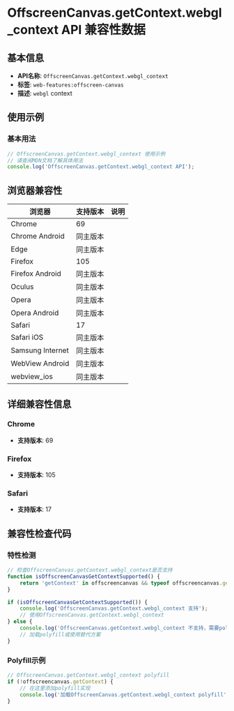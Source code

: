 # OffscreenCanvas.getContext.webgl_context API 兼容性数据

## 基本信息

- **API名称**: `OffscreenCanvas.getContext.webgl_context`
- **标签**: `web-features:offscreen-canvas`
- **描述**: `webgl` context

## 使用示例

### 基本用法

```javascript
// OffscreenCanvas.getContext.webgl_context 使用示例
// 请查阅MDN文档了解具体用法
console.log('OffscreenCanvas.getContext.webgl_context API');
```

## 浏览器兼容性

| 浏览器 | 支持版本 | 说明 |
|--------|----------|------|
| Chrome | 69 |  |
| Chrome Android | 同主版本 |  |
| Edge | 同主版本 |  |
| Firefox | 105 |  |
| Firefox Android | 同主版本 |  |
| Oculus | 同主版本 |  |
| Opera | 同主版本 |  |
| Opera Android | 同主版本 |  |
| Safari | 17 |  |
| Safari iOS | 同主版本 |  |
| Samsung Internet | 同主版本 |  |
| WebView Android | 同主版本 |  |
| webview_ios | 同主版本 |  |

## 详细兼容性信息

### Chrome

- **支持版本**: 69

### Firefox

- **支持版本**: 105

### Safari

- **支持版本**: 17

## 兼容性检查代码

### 特性检测

```javascript
// 检查OffscreenCanvas.getContext.webgl_context是否支持
function isOffscreenCanvasGetContextSupported() {
    return 'getContext' in offscreencanvas && typeof offscreencanvas.getContext === 'function';
}

if (isOffscreenCanvasGetContextSupported()) {
    console.log('OffscreenCanvas.getContext.webgl_context 支持');
    // 使用OffscreenCanvas.getContext.webgl_context
} else {
    console.log('OffscreenCanvas.getContext.webgl_context 不支持，需要polyfill');
    // 加载polyfill或使用替代方案
}
```

### Polyfill示例

```javascript
// OffscreenCanvas.getContext.webgl_context polyfill
if (!offscreencanvas.getContext) {
    // 在这里添加polyfill实现
    console.log('加载OffscreenCanvas.getContext.webgl_context polyfill');
}
```


